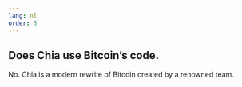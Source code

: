 ```yaml
---
lang: nl
order: 5
---
```


Does Chia use Bitcoin’s code.
-----------------------

No. Chia is a modern rewrite of Bitcoin created by a renowned team.
